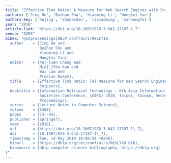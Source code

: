 ```yaml
---
title: "Effective Time Ratio: A Measure for Web Search Engines with Snippets"
authors: ['Jing He', 'Baihan Shu', 'Xiaoming Li', 'Hongfei Yan']
authors-key: ['hejing', 'shubaihan', 'lixiaoming', 'yanhongfei']
year: "2010"
article-link: "https://doi.org/10.1007/978-3-642-17187-1_7"
venue: "AIRS"
bibex: "@inproceedings{DBLP:conf/airs/HeSLY10,
  author    = {Jing He and
               Baihan Shu and
               Xiaoming Li and
               Hongfei Yan},
  editor    = {Pu{-}Jen Cheng and
               Min{-}Yen Kan and
               Wai Lam and
               Preslav Nakov},
  title     = {Effective Time Ratio: {A} Measure for Web Search Engines with Document
               Snippets},
  booktitle = {Information Retrieval Technology - 6th Asia Information Retrieval
               Societies Conference, {AIRS} 2010, Taipei, Taiwan, December 1-3, 2010.
               Proceedings},
  series    = {Lecture Notes in Computer Science},
  volume    = {6458},
  pages     = {73--84},
  publisher = {Springer},
  year      = {2010},
  url       = {https://doi.org/10.1007/978-3-642-17187-1\_7},
  doi       = {10.1007/978-3-642-17187-1\_7},
  timestamp = {Tue, 14 May 2019 10:00:54 +0200},
  biburl    = {https://dblp.org/rec/conf/airs/HeSLY10.bib},
  bibsource = {dblp computer science bibliography, https://dblp.org}
}"
---
```

